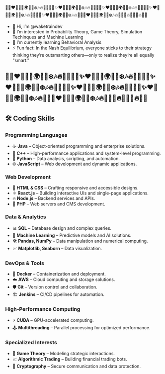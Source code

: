 🎄✨❤️🤝🌟🎁🌍🎀💫❄️🎶🔥🤗🌌💖🎄✨❤️🤝🌟🎁🌍🎀💫❄️🎶🔥🤗🌌💖🎄✨❤️🤝🌟🎁🌍🎀💫❄️🎶🔥🤗🌌💖🎄✨❤️🤝🌟🎁🌍🎀💫❄️🎶🔥🤗🌌💖🎄✨❤️🤝🌟🎁🌍🎀💫❄️🎶🔥🤗🌌💖❤️🤝🌟🎁🌍🎀💫❄️🎶🔥🤗🌌💖🔥🤗🌌💖🔥🤗🌌


- 👋 Hi, I’m @waketraindev
- 👀 I’m interested in Probability Theory, Game Theory, Simulation Techinques and Machine Learning
- 🌱 I’m currently learning Behavioral Analysis
- ⚡ Fun fact: In the Nash Equilibrium, everyone sticks to their strategy thinking they’re outsmarting others—only to realize they’re all equally "smart."


🎄✨❤️🤝🌟🎁🌍🎀💫❄️🎶🔥🤗🌌💖🎄✨❤️🤝🌟🎁🌍🎀💫❄️🎶🔥🤗🌌💖🎄✨❤️🤝🌟🎁🌍🎀💫❄️🎶🔥🤗🌌💖🎄✨❤️🤝🌟🎁🌍🎀💫❄️🎶🔥🤗🌌💖🎄✨❤️🤝🌟🎁🌍🎀💫❄️🎶🔥🤗🌌💖❤️🤝🌟🎁🌍🎀💫❄️🎶🔥🤗🌌💖🔥🤗🌌💖🔥🤗🌌
---

## 🛠️ Coding Skills

### **Programming Languages**
- ☕ **Java** – Object-oriented programming and enterprise solutions.
- 🚀 **C++** – High-performance applications and system-level programming.
- 🐍 **Python** – Data analysis, scripting, and automation.
- 🌐 **JavaScript** – Web development and dynamic applications.

### **Web Development**
- 🎨 **HTML & CSS** – Crafting responsive and accessible designs.
- ⚛️ **React.js** – Building interactive UIs and single-page applications.
- 🔥 **Node.js** – Backend services and APIs.
- 🐘 **PHP** – Web servers and CMS development.

### **Data & Analytics**
- 📊 **SQL** – Database design and complex queries.
- 🧠 **Machine Learning** – Predictive models and AI solutions.
- 🛠️ **Pandas, NumPy** – Data manipulation and numerical computing.
- 📈 **Matplotlib, Seaborn** – Data visualization.

### **DevOps & Tools**
- 🐳 **Docker** – Containerization and deployment.
- ☁️ **AWS** – Cloud computing and storage solutions.
- 🛡️ **Git** – Version control and collaboration.
- 🏗️ **Jenkins** – CI/CD pipelines for automation.

### **High-Performance Computing**
- ⚡ **CUDA** – GPU-accelerated computing.
- 🕹️ **Multithreading** – Parallel processing for optimized performance.

### **Specialized Interests**
- 🎲 **Game Theory** – Modeling strategic interactions.
- 📈 **Algorithmic Trading** – Building financial trading bots.
- 🧩 **Cryptography** – Secure communication and data protection.


<!---
waketraindev/waketraindev is a ✨ special ✨ repository because its `README.md` (this file) appears on your GitHub profile.
You can click the Preview link to take a look at your changes.
--->
